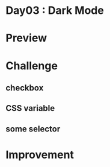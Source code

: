 # Day03 : Dark Mode

# Preview

# Challenge

## checkbox

## CSS variable

## some selector

[](https://code.tutsplus.com/ko/tutorials/the-30-css-selectors-you-must-memorize--net-16048)

# Improvement
